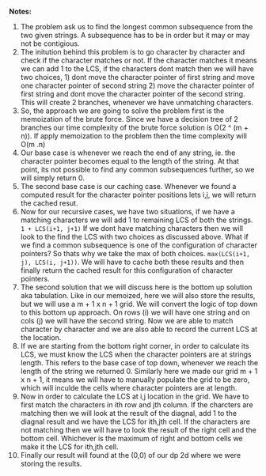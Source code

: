 **Notes:**

1. The problem ask us to find the longest common subsequence from the two given strings. A subsequence has to be in order but it may or may not be contigious.
2. The initution behind this problem is to go character by character and check if the character matches or not. If the character matches it means we can add 1 to the LCS, if the characters dont match then we will have two choices, 1) dont move the character pointer of first string and move one character pointer of second string 2) move the character pointer of first string and dont move the character pointer of the second string. This will create 2 branches, whenever we have unmatching characters.
3. So, the approach we are going to solve the problem first is the memoization of the brute force. Since we have a decision tree of 2 branches our time complexity of the brute force solution is O(2 ^ (m + n)). If apply memoization to the problem then the time complexity will O(m .n)
4. Our base case is whenever we reach the end of any string, ie. the character pointer becomes equal to the length of the string. At that point, its not possible to find any common subsequences further, so we will simply return 0.
5. The second base case is our caching case. Whenever we found a computed result for the character pointer positions lets i,j, we will return the cached resut.
6. Now for our recursive cases, we have two situations, if we have a matching characters we will add 1 to remaining LCS of both the strings.` 1 + LCS(i+1, j+1)` If we dont have matching characters then we will look to the find the LCS with two choices as discussed above. What if we find a common subsequence is one of the configuration of character pointers? So thats why we take the max of both choices. `max(LCS(i+1, j), LCS(i, j+1))`. We will have to cache both these results and then finally return the cached result for this configuration of character pointers.
7. The second solution that we will discuss here is the bottom up solution aka tabulation. Like in our memoized, here we will also store the results, but we will use a m + 1 x n + 1 grid. We will convert the logic of top down to this bottom up approach. On rows (i) we will have one string and on cols (j) we will have the second string. Now we are able to match character by character and we are also able to record the current LCS at the location.
8. If we are starting from the bottom right corner, in order to calculate its LCS, we must know the LCS when the character pointers are at strings length. This refers to the base case of top down, whenever we reach the length of the string we returned 0. Similarly here we made our grid m + 1 x n + 1, it means we will have to manually populate the grid to be zero, which will inculde the cells where character pointers are at length.
9. Now in order to calculate the LCS at i,j location in the grid. We have to first match the characters in ith row and jth column. If the charcters are matching then we will look at the result of the diagnal, add 1 to the diagnal result and we have the LCS for ith,jth cell. If the characters are not matching then we will have to look the result of the right cell and the bottom cell. Whichever is the maximum of right and bottom cells we make it the LCS for ith,jth cell.
10. Finally our result will found at the (0,0) of our dp 2d where we were storing the results.
